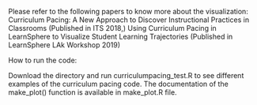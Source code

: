 Please refer to the following papers to know more about the visualization: Curriculum Pacing: A New Approach to Discover Instructional Practices in Classrooms (Published in ITS 2018,) Using Curriculum Pacing in LearnSphere to Visualize Student Learning Trajectories (Published in LearnSphere LAk Workshop 2019)

How to run the code:

Download the directory and run curriculumpacing_test.R to see different examples of the curriculum pacing code. The documentation of the make_plot() function is available in make_plot.R file.
